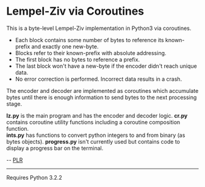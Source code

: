 # Lempel-Ziv via Coroutines

This is a byte-level Lempel-Ziv implementation in Python3 via coroutines.

- Each block contains some number of bytes to reference its known-prefix and exactly one new-byte.
- Blocks refer to their known-prefix with absolute addressing.
- The first block has no bytes to reference a prefix.
- The last block won't have a new-byte if the encoder didn't reach unique data.
- No error correction is performed. Incorrect data results in a crash.

The encoder and decoder are implemented as coroutines which accumulate bytes until there is enough information to send bytes to the next processing stage.

**lz.py** is the main program and has the encoder and decoder logic.
**cr.py** contains coroutine utility functions including a coroutine composition function.  
**ints.py** has functions to convert python integers to and from binary (as bytes objects).
**progress.py** isn't currently used but contains code to display a progress bar on the terminal.

-- [PLR](http://f06mote.com)

---

Requires Python 3.2.2
